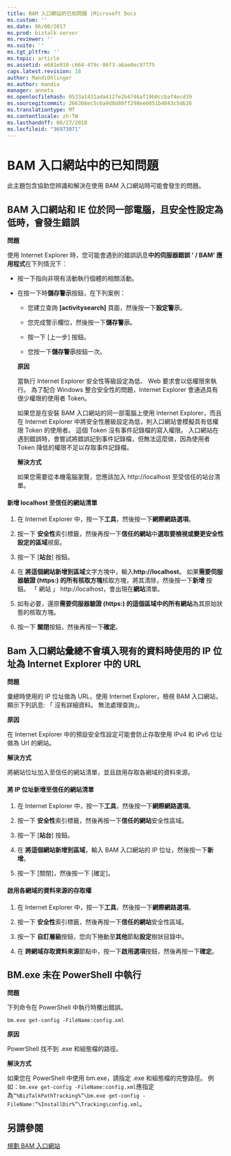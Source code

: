 ```yaml
---
title: BAM 入口網站的已知問題 |Microsoft Docs
ms.custom: ''
ms.date: 06/08/2017
ms.prod: biztalk-server
ms.reviewer: ''
ms.suite: ''
ms.tgt_pltfrm: ''
ms.topic: article
ms.assetid: e681e910-c664-479c-86f3-a6ae0ec97775
caps.latest.revision: 16
author: MandiOhlinger
ms.author: mandia
manager: anneta
ms.openlocfilehash: 0533a1431ada4127e2b4746af19b0ccbaf4ecd39
ms.sourcegitcommit: 266308ec5c6a9d8d80ff298ee6051b4843c5d626
ms.translationtype: MT
ms.contentlocale: zh-TW
ms.lasthandoff: 06/27/2018
ms.locfileid: "36973071"
---
```

# <a name="known-issues-in-the-bam-portal"></a>BAM 入口網站中的已知問題
此主題包含協助您辨識和解決在使用 BAM 入口網站時可能會發生的問題。  
  
## <a name="errors-occur-when-the-bam-portal-and-ie-are-on-the-same-computer-and-security-settings-are-low"></a>BAM 入口網站和 IE 位於同一部電腦，且安全性設定為低時，會發生錯誤  
 **問題**  
  
 使用 Internet Explorer 時，您可能會遇到的錯誤訊息**中的伺服器錯誤 ' / BAM' 應用程式**在下列情況下：  
  
- 按一下指向非現有活動執行個體的相關活動。  
  
- 在按一下時**儲存警示**按鈕，在下列案例：  
  
  -   您建立查詢 **[activitysearch]** 頁面，然後按一下**設定警示**。  
  
  -   您完成警示欄位，然後按一下**儲存警示**。  
  
  -   按一下 [上一步] 按鈕。  
  
  -   您按一下**儲存警示**按鈕一次。  
  
  **原因**  
  
  當執行 Internet Explorer 安全性等級設定為低、 Web 要求會以低權限來執行。 為了配合 Windows 整合安全性的問題，Internet Explorer 會通過具有很少權限的使用者 Token。  
  
  如果您是在安裝 BAM 入口網站的同一部電腦上使用 Internet Explorer，而且在 Internet Explorer 中將安全性層級設定為低，則入口網站會模擬具有低權限 Token 的使用者。 這個 Token 沒有事件記錄檔的寫入權限。 入口網站在遇到錯誤時，會嘗試將錯誤記到事件記錄檔，但無法這麼做，因為使用者 Token 降低的權限不足以存取事件記錄檔。  
  
  **解決方式**  
  
  如果您需要從本機電腦瀏覽，您應該加入 http://localhost 至受信任的站台清單。  
  
#### <a name="add-localhost-to-the-list-of-trusted-sites"></a>新增 localhost 至信任的網站清單  
  
1.  在 Internet Explorer 中，按一下**工具**，然後按一下**網際網路選項**。  
  
2.  按一下 **安全性**索引標籤，然後再按一下**信任的網站**中**選取要檢視或變更安全性設定的區域**視窗。  
  
3.  按一下 [**站台**] 按鈕。  
  
4.  在 **將這個網站新增到區域**文字方塊中，輸入**http://localhost**。 如果**需要伺服器驗證 (https:) 的所有核取方塊**核取方塊，將其清除，然後按一下**新增** 按鈕。 「 網站 」 http://localhost，會出現在**網站**清單。  
  
5.  如有必要，還原**需要伺服器驗證 (https:) 的這個區域中的所有網站**為其原始狀態的核取方塊。  
  
6.  按一下 **關閉**按鈕，然後再按一下**確定**。  
  
## <a name="bam-portal-aggregations-do-not-populate-existing-data-when-using-an-ip-address-as-a-url-in-internet-explorer"></a>Bam 入口網站彙總不會填入現有的資料時使用的 IP 位址為 Internet Explorer 中的 URL
 **問題**  
  
 彙總時使用的 IP 位址做為 URL，使用 Internet Explorer，檢視 BAM 入口網站，顯示下列訊息: 「 沒有詳細資料。 無法處理查詢」。  
  
 **原因**  
  
 在 Internet Explorer 中的預設安全性設定可能會防止存取使用 IPv4 和 IPv6 位址做為 Url 的網站。  
  
 **解決方式**  
  
 將網站位址加入至信任的網站清單，並且啟用存取各網域的資料來源。  
  
#### <a name="add-the-ip-address-to-the-trusted-sites-list"></a>將 IP 位址新增至信任的網站清單  
  
1.  在 Internet Explorer 中，按一下**工具**，然後按一下**網際網路選項**。  
  
2.  按一下 **安全性**索引標籤，然後再按一下**信任的網站**安全性區域。  
  
3.  按一下 [**站台**] 按鈕。  
  
4.  在 **將這個網站新增到區域**，輸入 BAM 入口網站的 IP 位址，然後按一下**新增**。  
  
5.  按一下 [關閉]，然後按一下 [確定]。  
  
#### <a name="enable-access-to-data-sources-across-domains"></a>啟用各網域的資料來源的存取權  
  
1.  在 Internet Explorer 中，按一下**工具**，然後按一下**網際網路選項**。  
  
2.  按一下 **安全性**索引標籤，然後再按一下**信任的網站**安全性區域。  
  
3.  按一下 **自訂層級**按鈕，您向下捲動至**其他**節點**設定**樹狀目錄中。  
  
4.  在 **跨網域存取資料來源**節點中，按一下**啟用選項**按鈕，然後再按一下**確定**。  
  
## <a name="bmexe-does-not-run-in-powershell"></a>BM.exe 未在 PowerShell 中執行  
 **問題**  
  
 下列命令在 PowerShell 中執行時擲出錯誤。  
  
```  
bm.exe get-config -FileName:config.xml  
```  
  
 **原因**  
  
 PowerShell 找不到 .exe 和組態檔的路徑。  
  
 **解決方式**  
  
 如果您在 PowerShell 中使用 bm.exe，請指定 .exe 和組態檔的完整路徑。 例如：`bm.exe get-config -FileName:config.xml`應指定為`“%BizTalkPathTracking%”\bm.exe get-config -FileName:”%InstallDir%”\Tracking\config.xml`。  
  
## <a name="see-also"></a>另請參閱  
 [規劃 BAM 入口網站](../core/planning-for-the-bam-portal.md)